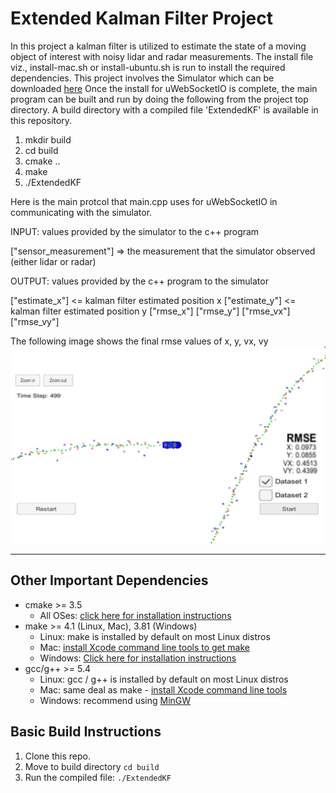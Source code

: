 # Extended Kalman Filter Project

In this project a kalman filter is utilized to estimate the state of a moving object of interest with noisy lidar and radar measurements. The install file viz., install-mac.sh or install-ubuntu.sh is run to install the required dependencies.
This project involves the Simulator which can be downloaded [here](https://github.com/udacity/self-driving-car-sim/releases)
Once the install for uWebSocketIO is complete, the main program can be built and run by doing the following from the project top directory. A build directory with a compiled file 'ExtendedKF' is available in this repository.

1. mkdir build
2. cd build
3. cmake ..
4. make
5. ./ExtendedKF

Here is the main protcol that main.cpp uses for uWebSocketIO in communicating with the simulator.


INPUT: values provided by the simulator to the c++ program

["sensor_measurement"] => the measurement that the simulator observed (either lidar or radar)


OUTPUT: values provided by the c++ program to the simulator

["estimate_x"] <= kalman filter estimated position x
["estimate_y"] <= kalman filter estimated position y
["rmse_x"]
["rmse_y"]
["rmse_vx"]
["rmse_vy"]

The following image shows the final rmse values of x, y, vx, vy
![image1](images/image1.jpg)

---

## Other Important Dependencies

* cmake >= 3.5
  * All OSes: [click here for installation instructions](https://cmake.org/install/)
* make >= 4.1 (Linux, Mac), 3.81 (Windows)
  * Linux: make is installed by default on most Linux distros
  * Mac: [install Xcode command line tools to get make](https://developer.apple.com/xcode/features/)
  * Windows: [Click here for installation instructions](http://gnuwin32.sourceforge.net/packages/make.htm)
* gcc/g++ >= 5.4
  * Linux: gcc / g++ is installed by default on most Linux distros
  * Mac: same deal as make - [install Xcode command line tools](https://developer.apple.com/xcode/features/)
  * Windows: recommend using [MinGW](http://www.mingw.org/)

## Basic Build Instructions

1. Clone this repo.
2. Move to build directory `cd build`
3. Run the compiled file: `./ExtendedKF `

